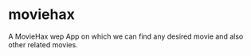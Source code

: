 # moviehax
A MovieHax wep App on which we can find any desired movie and also other related movies.
